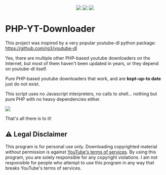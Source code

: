 <center>
  
![](https://img.shields.io/packagist/dt/Verdancy/PHP-YT-Downloader.svg) ![](https://img.shields.io/github/last-commit/Verdancy/PHP-YT-Downloader.svg) ![](https://img.shields.io/github/license/Verdancy/PHP-YT-Downloader.svg)

</center>

# PHP-YT-Downloader

This project was inspired by a very popular youtube-dl python package:  
https://github.com/rg3/youtube-dl

Yes, there are multiple other PHP-based youtube downloaders on the Internet, 
but most of them haven't been updated in years, or they depend on youtube-dl itself.  

Pure PHP-based youtube downloaders that work, and are **kept-up-to date** just do not exist.

This script uses no Javascript interpreters, no calls to shell... nothing but pure PHP with no heavy dependencies either.

![](https://i.imgur.com/39LIE0r.png)

That's all there is to it!

## :warning: Legal Disclaimer

This program is for personal use only. 
Downloading copyrighted material without permission is against [YouTube's terms of services](https://www.youtube.com/static?template=terms). 
By using this program, you are solely responsible for any copyright violations. 
I am not responsible for people who attempt to use this program in any way that breaks YouTube's terms of services.

